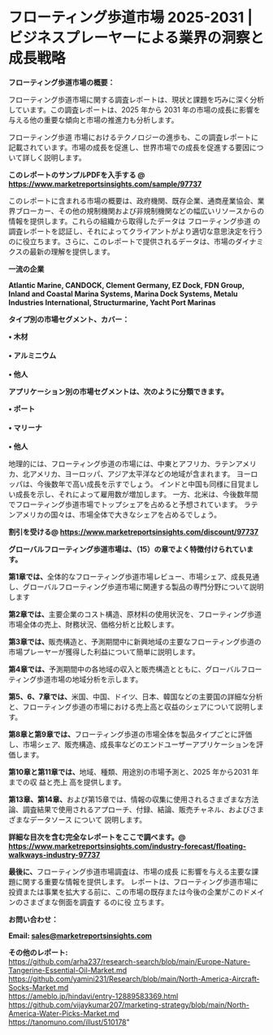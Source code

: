 # フローティング歩道市場 2025-2031 |ビジネスプレーヤーによる業界の洞察と成長戦略

<strong><b>フローティング歩道市場の概要：</b></strong>

フローティング歩道市場に関する調査レポートは、現状と課題を巧みに深く分析しています。この調査レポートは、2025 年から 2031 年の市場の成長に影響を与える他の重要な傾向と市場の推進力も分析します。

フローティング歩道 市場におけるテクノロジーの進歩も、この調査レポートに記載されています。市場の成長を促進し、世界市場での成長を促進する要因について詳しく説明します。

<strong>このレポートのサンプルPDFを入手する @ <a href=https://www.marketreportsinsights.com/sample/97737>https://www.marketreportsinsights.com/sample/97737</a></strong>

このレポートに含まれる市場の概要は、政府機関、既存企業、通商産業協会、業界ブローカー、その他の規制機関および非規制機関などの幅広いリソースからの情報を提供します。これらの組織から取得したデータは フローティング歩道 の調査レポートを認証し、それによってクライアントがより適切な意思決定を行うのに役立ちます。さらに、このレポートで提供されるデータは、市場のダイナミクスの最新の理解を提供します。

<strong>一流の企業</strong>

<strong><b>Atlantic Marine, CANDOCK, Clement Germany, EZ Dock, FDN Group, Inland and Coastal Marina Systems, Marina Dock Systems, Metalu Industries International, Structurmarine, Yacht Port Marinas</b></strong>

<strong><b>タイプ別の市場セグメント、カバー：</b></strong>

<strong>• 木材<br><br>• アルミニウム<br><br>• 他人</strong>

<strong><b>アプリケーション別の市場セグメントは、次のように分類できます。</b></strong>

<strong>• ポート<br><br>• マリーナ<br><br>• 他人</strong>

 地理的には、フローティング歩道の市場には、中東とアフリカ、ラテンアメリカ、北アメリカ、ヨーロッパ、アジア太平洋などの地域が含まれます。 ヨーロッパは、今後数年で高い成長を示すでしょう。 インドと中国も同様に目覚ましい成長を示し、それによって雇用数が増加します。 一方、北米は、今後数年間でフローティング歩道市場でトップシェアを占めると予想されています。 ラテンアメリカの国々は、市場全体で大きなシェアを占めるでしょう。

<strong>割引を受ける@ <a href=https://www.marketreportsinsights.com/discount/97737>https://www.marketreportsinsights.com/discount/97737</a></strong>

<strong><b>グローバルフローティング歩道市場は、（15）の章でよく特徴付けられています。</b></strong>

<strong><b>第</b></strong><strong><b>1章では、</b></strong>全体的なフローティング歩道市場レビュー、市場シェア、成長見通し、グローバルフローティング歩道市場に関連する製品の専門分野について説明します

<strong><b>第2章では、</b></strong>主要企業のコスト構造、原材料の使用状況を、フローティング歩道市場全体の売上、財務状況、価格分析と比較します。

<strong><b>第3章では、</b></strong>販売構造と、予測期間中に新興地域の主要なフローティング歩道の市場プレーヤーが獲得した利益について簡単に説明します。

<strong><b>第4章では、</b></strong>予測期間中の各地域の収入と販売構造とともに、グローバルフローティング歩道市場の地域分析を示します。

<strong><b>第5、6、7章では、</b></strong>米国、中国、ドイツ、日本、韓国などの主要国の詳細な分析と、フローティング歩道の市場における売上高と収益のシェアについて説明します。

<strong><b>第8章と第9章では、</b></strong>フローティング歩道の市場全体を製品タイプごとに評価し、市場シェア、販売構造、成長率などのエンドユーザーアプリケーションを評価します。

<strong><b>第10章と第11章では、</b></strong>地域、種類、用途別の市場予測と、2025 年から2031 年までの収 益と売上 高を提供します。

<strong><b>第13章、第14章、</b></strong>および第15章では、情報の収集に使用されるさまざまな方法論、調査結果で使用されるアプローチ、付録、結論、販売チャネル、およびさまざまなデータソース について 説明します。

<strong>詳細な目次を含む完全なレポートをここで調べます。@ <a href=https://www.marketreportsinsights.com/industry-forecast/floating-walkways-industry-97737>https://www.marketreportsinsights.com/industry-forecast/floating-walkways-industry-97737</a></strong>

<strong><b>最後に、</b></strong>フローティング歩道市場調査は、市場の成長 に影響を</a>与える主要な課題に関する重要な情報を提供します。 レポートは、フローティング歩道市場に投資または事業を拡大する前に、この市場の既存または今後の企業がこのドメインのさまざまな側面を調査す るのに役 立ちます。

<strong><b>お問い合わせ：</b></strong>

<strong>Email: </strong><a href=mailto:sales@marketreportsinsights.com><strong>sales@marketreportsinsights.com</strong></a>

<strong>その他のレポート:</strong>
<br>
<a href=https://github.com/arha237/research-search/blob/main/Europe-Nature-Tangerine-Essential-Oil-Market.md>https://github.com/arha237/research-search/blob/main/Europe-Nature-Tangerine-Essential-Oil-Market.md</a>
<br>
<a href=https://github.com/yamini231/Research/blob/main/North-America-Aircraft-Socks-Market.md>https://github.com/yamini231/Research/blob/main/North-America-Aircraft-Socks-Market.md</a>
<br>
<a href=https://ameblo.jp/hindavi/entry-12889583369.html>https://ameblo.jp/hindavi/entry-12889583369.html</a>
<br>
<a href=https://github.com/vijaykumar207/marketing-strategy/blob/main/North-America-Water-Picks-Market.md>https://github.com/vijaykumar207/marketing-strategy/blob/main/North-America-Water-Picks-Market.md</a>
<br>
<a href=https://tanomuno.com/illust/510178>https://tanomuno.com/illust/510178</a>"
